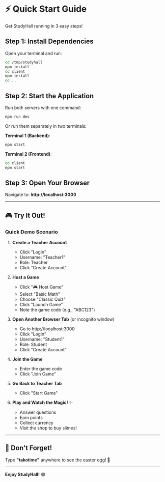 # ⚡ Quick Start Guide

Get StudyHall running in 3 easy steps!

## Step 1: Install Dependencies

Open your terminal and run:

```bash
cd /tmp/studyhall
npm install
cd client
npm install
cd ..
```

## Step 2: Start the Application

Run both servers with one command:

```bash
npm run dev
```

Or run them separately in two terminals:

**Terminal 1 (Backend)**:
```bash
npm start
```

**Terminal 2 (Frontend)**:
```bash
cd client
npm start
```

## Step 3: Open Your Browser

Navigate to: **http://localhost:3000**

---

## 🎮 Try It Out!

### Quick Demo Scenario

1. **Create a Teacher Account**
   - Click "Login"
   - Username: "Teacher1"
   - Role: Teacher
   - Click "Create Account"

2. **Host a Game**
   - Click "🎮 Host Game"
   - Select "Basic Math"
   - Choose "Classic Quiz"
   - Click "Launch Game"
   - Note the game code (e.g., "ABC123")

3. **Open Another Browser Tab** (or incognito window)
   - Go to http://localhost:3000
   - Click "Login"
   - Username: "Student1"
   - Role: Student
   - Click "Create Account"

4. **Join the Game**
   - Enter the game code
   - Click "Join Game"

5. **Go Back to Teacher Tab**
   - Click "Start Game"

6. **Play and Watch the Magic!** ✨
   - Answer questions
   - Earn points
   - Collect currency
   - Visit the shop to buy slimes!

---

## 🐙 Don't Forget!

Type **"takotime"** anywhere to see the easter egg! 🎉

---

**Enjoy StudyHall!** 🟣

